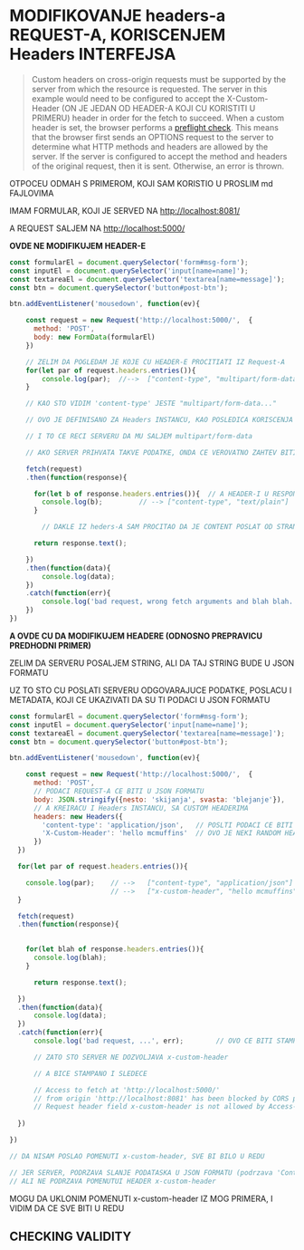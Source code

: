 # MODIFIKOVANJE headers-a REQUEST-A, KORISCENJEM Headers INTERFEJSA

> Custom headers on cross-origin requests must be supported by the server from which the resource is requested. The server in this example would need to be configured to accept the X-Custom-Header (ON JE JEDAN OD HEADER-A KOJI CU KORISTITI U PRIMERU) header in order for the fetch to succeed. When a custom header is set, the browser performs a [preflight check](https://developer.mozilla.org/en-US/docs/Web/HTTP/CORS#Preflighted_requests). This means that the browser first sends an OPTIONS request to the server to determine what HTTP methods and headers are allowed by the server. If the server is configured to accept the method and headers of the original request, then it is sent. Otherwise, an error is thrown.

OTPOCEU ODMAH S PRIMEROM, KOJI SAM KORISTIO U PROSLIM md FAJLOVIMA

IMAM FORMULAR, KOJI JE SERVED NA <http://localhost:8081/>

A REQUEST SALJEM NA <http://localhost:5000/>

**OVDE NE MODIFIKUJEM HEADER-E**

```javascript
const formularEl = document.querySelector('form#msg-form');
const inputEl = document.querySelector('input[name=name]');
const textareaEl = document.querySelector('textarea[name=message]');
const btn = document.querySelector('button#post-btn');

btn.addEventListener('mousedown', function(ev){

    const request = new Request('http://localhost:5000/',  {
      method: 'POST',
      body: new FormData(formularEl)
    })

    // ZELIM DA POGLEDAM JE KOJE CU HEADER-E PROCITIATI IZ Request-A
    for(let par of request.headers.entries()){
        console.log(par);  //-->  ["content-type", "multipart/form-data; boundary=----WebKitFormBoundaryP3qemgCS8cFnywFb"]
    }

    // KAO STO VIDIM 'content-type' JESTE "multipart/form-data..."

    // OVO JE DEFINISANO ZA Headers INSTANCU, KAO POSLEDICA KORISCENJA FormData KONSTRUKTORA

    // I TO CE RECI SERVERU DA MU SALJEM multipart/form-data

    // AKO SERVER PRIHVATA TAKVE PODATKE, ONDA CE VEROVATNO ZAHTEV BITI USPESAN I DOBICU VALIDAN RESPONSE

    fetch(request)
    .then(function(response){

      for(let b of response.headers.entries()){  // A HEADER-I U RESPONSE-U JESU DRUGACIJI, ODNOSNO REC JE O DRUGOJ Headers INSTANCI
        console.log(b);         // --> ["content-type", "text/plain"]
      }

        // DAKLE IZ heders-A SAM PROCITAO DA JE CONTENT POSLAT OD STRANE SERVERA, USTVARI U OBLIKU text/plain

      return response.text();

    })
    .then(function(data){
        console.log(data);
    })
    .catch(function(err){
        console.log('bad request, wrong fetch arguments and blah blah...', err);
    })
})
```

**A OVDE CU DA MODIFIKUJEM HEADERE (ODNOSNO PREPRAVICU PREDHODNI PRIMER)**

ZELIM DA SERVERU POSALJEM STRING, ALI DA TAJ STRING BUDE U JSON FORMATU

UZ TO STO CU POSLATI SERVERU ODGOVARAJUCE PODATKE, POSLACU I METADATA, KOJI CE UKAZIVATI DA SU TI PODACI U JSON FORMATU

```javascript
const formularEl = document.querySelector('form#msg-form');
const inputEl = document.querySelector('input[name=name]');
const textareaEl = document.querySelector('textarea[name=message]');
const btn = document.querySelector('button#post-btn');

btn.addEventListener('mousedown', function(ev){

    const request = new Request('http://localhost:5000/',  {
      method: 'POST',
      // PODACI REQUEST-A CE BITI U JSON FORMATU
      body: JSON.stringify({nesto: 'skijanja', svasta: 'blejanje'}),
      // A KREIRACU I Headers INSTANCU, SA CUSTOM HEADERIMA
      headers: new Headers({
        'content-type': 'application/json',   // POSLTI PODACI CE BITI U JSON FOMATU
        'X-Custom-Header': 'hello mcmuffins'  // OVO JE NEKI RANDOM HEADER, KOJI SAM DODAO
      })
  })

  for(let par of request.headers.entries()){

    console.log(par);    // -->   ["content-type", "application/json"]
                         // -->   ["x-custom-header", "hello mcmuffins"]
  }

  fetch(request)
  .then(function(response){

  
    for(let blah of response.headers.entries()){
      console.log(blah);
    }

      return response.text();

  })
  .then(function(data){
      console.log(data);
  })
  .catch(function(err){
      console.log('bad request, ...', err);        // OVO CE BITI STAMPANO

      // ZATO STO SERVER NE DOZVOLJAVA x-custom-header

      // A BICE STAMPANO I SLEDECE

      // Access to fetch at 'http://localhost:5000/' 
      // from origin 'http://localhost:8081' has been blocked by CORS policy: 
      // Request header field x-custom-header is not allowed by Access-Control-Allow-Headers in preflight response.
  
  })

})

// DA NISAM POSLAO POMENUTI x-custom-header, SVE BI BILO U REDU 

// JER SERVER, PODRZAVA SLANJE PODATASKA U JSON FORMATU (podrzava 'Content-Type': 'application/json'),
// ALI NE PODRZAVA POMENUTUI HEADER x-custom-header
```

MOGU DA UKLONIM POMENUTI x-custom-header IZ MOG PRIMERA, I VIDIM DA CE SVE BITI U REDU

## CHECKING VALIDITY